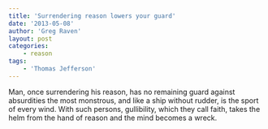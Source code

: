 ```yaml
---
title: 'Surrendering reason lowers your guard'
date: '2013-05-08'
author: 'Greg Raven'
layout: post
categories:
    - reason
tags:
    - 'Thomas Jefferson'
---
```


Man, once surrendering his reason, has no remaining guard against absurdities the most monstrous, and like a ship without rudder, is the sport of every wind. With such persons, gullibility, which they call faith, takes the helm from the hand of reason and the mind becomes a wreck.